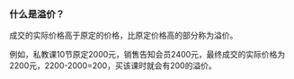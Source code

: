 ### 什么是溢价？

成交的实际价格高于原定的价格，比原定价格高的部分称为溢价。

例如，私教课10节原定2000元，销售告知会员2400元，最终成交的实际价格为2200元，2200-2000=200，买该课时就会有200的溢价。

